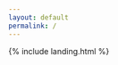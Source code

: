 ```yaml
---
layout: default
permalink: /
---
```


{% include landing.html %}

<!--
<div class="row justify-content-center align-items-center wow animated slideInUp">
  <div class="col-lg-4 col-md-6 text-center">
    <div class="card shadow">
        <div class="card-body">
            <h5 class="card-title"><strong>Looking for job opportunities</strong></h5>
            <p class="card-text">You can find out <a href="/about">more about me here</a>.</p>
            <a href="https://www.linkedin.com/in/nestorlora" class="card-link">Check out my LinkedIn <i class="fab fa-linkedin fa-1x"></i></a>
        </div>
    </div>
  </div>
</div>
-->